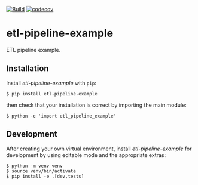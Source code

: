 [![Build](https://github.com/ilCatania/etl-pipeline-example/actions/workflows/python-build.yml/badge.svg)](https://github.com/ilCatania/etl-pipeline-example/actions/workflows/python-build.yml)
[![codecov](https://codecov.io/gh/ilCatania/etl-pipeline-example/branch/master/graph/badge.svg?token=S42VL6ZU57)](https://codecov.io/gh/ilCatania/etl-pipeline-example)

# etl-pipeline-example

ETL pipeline example.

## Installation

Install _etl-pipeline-example_ with `pip`:

```console
$ pip install etl-pipeline-example
```

then check that your installation is correct by importing the main module:

```console
$ python -c 'import etl_pipeline_example'
```


## Development

After creating your own virtual environment, install
_etl-pipeline-example_ for development by using editable mode and the
appropriate extras:

```console
$ python -m venv venv
$ source venv/bin/activate
$ pip install -e .[dev,tests]
```
